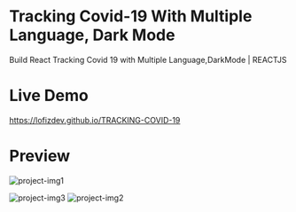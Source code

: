 # Tracking Covid-19 With Multiple Language, Dark Mode

Build React Tracking Covid 19 with Multiple Language,DarkMode | REACTJS

# Live Demo
https://lofizdev.github.io/TRACKING-COVID-19


# Preview
![project-img1](https://user-images.githubusercontent.com/86564838/125264824-69534e00-e32e-11eb-8a7a-94de481cdca8.jpg)

![project-img3](https://user-images.githubusercontent.com/86564838/125265872-758bdb00-e32f-11eb-888a-00652a508406.jpg)
![project-img2](https://user-images.githubusercontent.com/86564838/125266356-f519aa00-e32f-11eb-8380-37061bb13f90.jpg)
